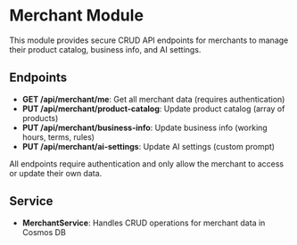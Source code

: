 # Merchant Module

This module provides secure CRUD API endpoints for merchants to manage their product catalog, business info, and AI settings.

## Endpoints

- **GET /api/merchant/me**: Get all merchant data (requires authentication)
- **PUT /api/merchant/product-catalog**: Update product catalog (array of products)
- **PUT /api/merchant/business-info**: Update business info (working hours, terms, rules)
- **PUT /api/merchant/ai-settings**: Update AI settings (custom prompt)

All endpoints require authentication and only allow the merchant to access or update their own data.

## Service

- **MerchantService**: Handles CRUD operations for merchant data in Cosmos DB 
